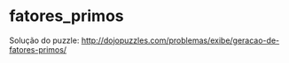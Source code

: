 # fatores_primos
Solução do puzzle: http://dojopuzzles.com/problemas/exibe/geracao-de-fatores-primos/